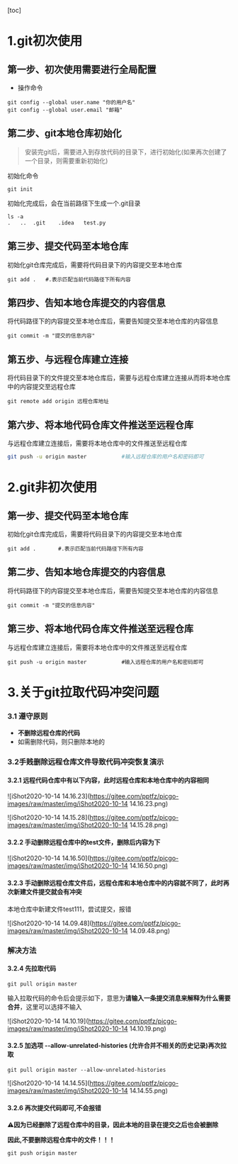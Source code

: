 [toc]



# 1.git初次使用

## 第一步、初次使用需要进行全局配置

- 操作命令

```shell
git config --global user.name "你的用户名"
git config --global user.email "邮箱"
```



## 第二步、git本地仓库初始化

> 安装完git后，需要进入到存放代码的目录下，进行初始化(如果再次创建了一个目录，则需要重新初始化)

初始化命令

```shell
git init
```

初始化完成后，会在当前路径下生成一个.git目录

```shell
ls -a
.	..	.git	.idea	test.py
```



## 第三步、提交代码至本地仓库

初始化git仓库完成后，需要将代码目录下的内容提交至本地仓库

```shell
git add .	#.表示匹配当前代码路径下所有内容	
```



## 第四步、告知本地仓库提交的内容信息

将代码路径下的内容提交至本地仓库后，需要告知提交至本地仓库的内容信息

```shell
git commit -m "提交的信息内容"
```



## 第五步、与远程仓库建立连接

将代码目录下的文件提交至本地仓库后，需要与远程仓库建立连接从而将本地仓库中的内容提交至远程仓库

```shell
git remote add origin 远程仓库地址
```



## 第六步、将本地代码仓库文件推送至远程仓库

与远程仓库建立连接后，需要将本地仓库中的文件推送至远程仓库

```sh
git push -u origin master			#输入远程仓库的用户名和密码即可
```





# 2.git非初次使用

## 第一步、提交代码至本地仓库

初始化git仓库完成后，需要将代码目录下的内容提交至本地仓库

```shell
git add .  		#.表示匹配当前代码路径下所有内容					
```



## 第二步、告知本地仓库提交的内容信息

将代码路径下的内容提交至本地仓库后，需要告知提交至本地仓库的内容信息

```shell
git commit -m "提交的信息内容"
```



## 第三步、将本地代码仓库文件推送至远程仓库

与远程仓库建立连接后，需要将本地仓库中的文件推送至远程仓库

```shell
git push -u origin master			#输入远程仓库的用户名和密码即可
```





# 3.关于git拉取代码冲突问题

### 3.1 遵守原则

- **不删除远程仓库的代码**
- 如需删除代码，则只删除本地的





### **3.2手贱删除远程仓库文件导致代码冲突**恢复演示

#### 3.2.1 远程代码仓库中有以下内容，此时远程仓库和本地仓库中的内容相同

![iShot2020-10-14 14.16.23](https://gitee.com/pptfz/picgo-images/raw/master/img/iShot2020-10-14 14.16.23.png)

![iShot2020-10-14 14.15.28](https://gitee.com/pptfz/picgo-images/raw/master/img/iShot2020-10-14 14.15.28.png)



#### 3.2.2 手动删除远程仓库中的test文件，删除后内容为下

![iShot2020-10-14 14.16.50](https://gitee.com/pptfz/picgo-images/raw/master/img/iShot2020-10-14 14.16.50.png)

#### 3.2.3 手动删除远程仓库文件后，远程仓库和本地仓库中的内容就不同了，此时再次新建文件提交就会有冲突

本地仓库中新建文件test111，尝试提交，报错

![iShot2020-10-14 14.09.48](https://gitee.com/pptfz/picgo-images/raw/master/img/iShot2020-10-14 14.09.48.png)

### 解决方法

#### 3.2.4 先拉取代码

```shell
git pull origin master
```

输入拉取代码的命令后会提示如下，意思为**请输入一条提交消息来解释为什么需要合并**，这里可以选择不输入

![iShot2020-10-14 14.10.19](https://gitee.com/pptfz/picgo-images/raw/master/img/iShot2020-10-14 14.10.19.png)

#### 3.2.5 加选项 --allow-unrelated-histories (允许合并不相关的历史记录)再次拉取

```shell
git pull origin master --allow-unrelated-histories
```

![iShot2020-10-14 14.14.55](https://gitee.com/pptfz/picgo-images/raw/master/img/iShot2020-10-14 14.14.55.png)



#### 3.2.6 再次提交代码即可,不会报错

⚠️**因为已经删除了远程仓库中的目录，因此本地的目录在提交之后也会被删除**

**因此,不要删除远程仓库中的文件！！！**

```shell
git push origin master
```



